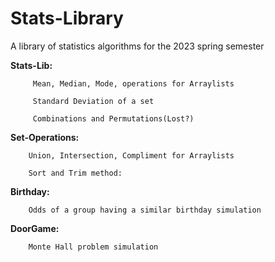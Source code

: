 # Stats-Library
A library of statistics algorithms for the 2023 spring semester
   
  **Stats-Lib:**
   
         Mean, Median, Mode, operations for Arraylists
    
         Standard Deviation of a set
  
         Combinations and Permutations(Lost?)
    
   **Set-Operations:**
  
        Union, Intersection, Compliment for Arraylists
     
        Sort and Trim method:
     
   **Birthday:**
  
        Odds of a group having a similar birthday simulation
     
   **DoorGame:**
   
        Monte Hall problem simulation


